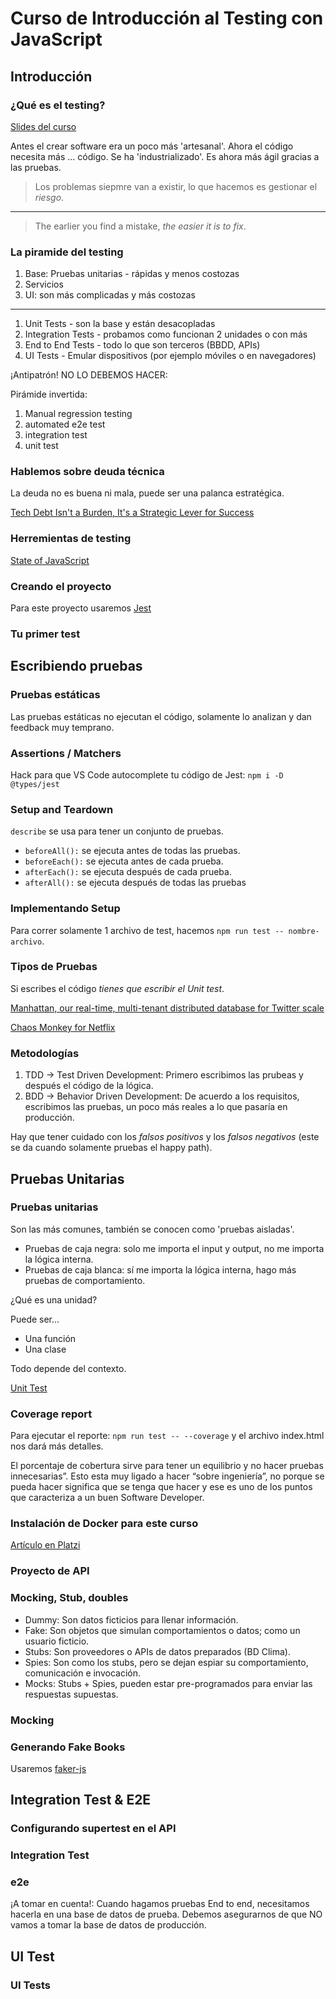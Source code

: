 # Curso de Introducción al Testing con JavaScript

## Introducción

### ¿Qué es el testing?

[Slides del curso](https://static.platzi.com/media/public/uploads/2-slides-javascript-testing_7b999b5a-4200-4cd6-a910-794a80c45590.pdf)

Antes el crear software era un poco más 'artesanal'. Ahora el código necesita más ... código. Se ha 'industrializado'. Es ahora más ágil gracias a las pruebas.

> Los problemas siepmre van a existir, lo que hacemos es gestionar el _riesgo_.
---
> The earlier you find a mistake, _the easier it is to fix_.

### La piramide del testing

1. Base: Pruebas unitarias - rápidas y menos costozas
2. Servicios
3. UI: son más complicadas y más costozas

---

1. Unit Tests - son la base y están desacopladas
2. Integration Tests - probamos como funcionan 2 unidades o con más
3. End to End Tests - todo lo que son terceros (BBDD, APIs)
4. UI Tests - Emular dispositivos (por ejemplo móviles o en navegadores)

¡Antipatrón! NO LO DEBEMOS HACER:

Pirámide invertida:

1. Manual regression testing
2. automated e2e test
3. integration test
4. unit test

### Hablemos sobre deuda técnica

La deuda no es buena ni mala, puede ser una palanca estratégica.

[Tech Debt Isn't a Burden, It's a Strategic Lever for Success](https://www.reforge.com/blog/managing-tech-debt)

### Herremientas de testing

[State of JavaScript](https://stateofjs.com/en-us/)

### Creando el proyecto

Para este proyecto usaremos [Jest](https://jestjs.io/)

### Tu primer test

## Escribiendo pruebas

### Pruebas estáticas

Las pruebas estáticas no ejecutan el código, solamente lo analizan y dan feedback muy temprano.

### Assertions / Matchers

Hack para que VS Code autocomplete tu código de Jest: `npm i -D @types/jest`

### Setup and Teardown

`describe` se usa para tener un conjunto de pruebas.

- `beforeAll():` se ejecuta antes de todas las pruebas.
- `beforeEach():` se ejecuta antes de cada prueba.
- `afterEach():` se ejecuta después de cada prueba.
- `afterAll():` se ejecuta después de todas las pruebas

### Implementando Setup

Para correr solamente 1 archivo de test, hacemos `npm run test -- nombre-archivo`.

### Tipos de Pruebas

Si escribes el código _tienes que escribir el Unit test_.

[Manhattan, our real-time, multi-tenant distributed database for Twitter scale](https://blog.twitter.com/engineering/en_us/a/2014/manhattan-our-real-time-multi-tenant-distributed-database-for-twitter-scale)

[Chaos Monkey for Netflix](https://netflix.github.io/chaosmonkey/)

### Metodologías

1. TDD -> Test Driven Development: Primero escribimos las prubeas y después el código de la lógica.
2. BDD -> Behavior Driven Development: De acuerdo a los requisitos, escribimos las pruebas, un poco más reales a lo que pasaría en producción.

Hay que tener cuidado con los _falsos positivos_ y los _falsos negativos_ (este se da cuando solamente pruebas el happy path).

## Pruebas Unitarias

### Pruebas unitarias

Son las más comunes, también se conocen como 'pruebas aisladas'.

- Pruebas de caja negra: solo me importa el input y output, no me importa la lógica interna.
- Pruebas de caja blanca: sí me importa la lógica interna, hago más pruebas de comportamiento.

¿Qué es una unidad?

Puede ser...

- Una función
- Una clase

Todo depende del contexto.

[Unit Test](https://martinfowler.com/bliki/UnitTest.html)

### Coverage report

Para ejecutar el reporte: `npm run test -- --coverage` y el archivo index.html nos dará más detalles.

El porcentaje de cobertura sirve para tener un equilibrio y no hacer pruebas innecesarias”. Esto esta muy ligado a hacer “sobre ingeniería”, no porque se pueda hacer significa que se tenga que hacer y ese es uno de los puntos que caracteriza a un buen Software Developer.

### Instalación de Docker para este curso

[Artículo en Platzi](https://platzi.com/clases/2920-javascript-testing/48631-instalacion-de-docker-para-este-curso/)

### Proyecto de API

### Mocking, Stub, doubles

- Dummy: Son datos ficticios para llenar información.
- Fake: Son objetos que simulan comportamientos o datos; como un usuario ficticio.
- Stubs: Son proveedores o APIs de datos preparados (BD Clima).
- Spies: Son como los stubs, pero se dejan espiar su comportamiento, comunicación e invocación.
- Mocks: Stubs + Spies, pueden estar pre-programados para enviar las respuestas supuestas.

### Mocking

### Generando Fake Books

Usaremos [faker-js](https://fakerjs.dev/)

## Integration Test & E2E

### Configurando supertest en el API

### Integration Test

### e2e

¡A tomar en cuenta!: Cuando hagamos pruebas End to end, necesitamos hacerla en una base de datos de prueba. Debemos asegurarnos de que NO vamos a tomar la base de datos de producción.

## UI Test

### UI Tests
